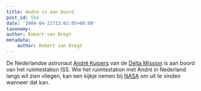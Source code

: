 ```yaml
---
title: André is aan boord
post_id: 554
date: '2004-04-21T13:02:05+00:00'
taxonomy:
author: Robert van Bregt
metadata:
    author: Robert van Bregt
---
```

De Nederlandse astronaut [André Kuipers](http://www.esa.int/SPECIALS/Delta_Mission/ESAMWUZUMOC_0.html) van de [Delta Mission](http://www.esa.int/SPECIALS/Delta_Mission/) is aan boord van het ruimtestation ISS. Wie het ruimtestation met André in Nederland langs wil zien vliegen, kan een kijkje nemen bij [NASA](http://science.nasa.gov/RealTime/JPass/20/) om uit te vinden wanneer dat kan.